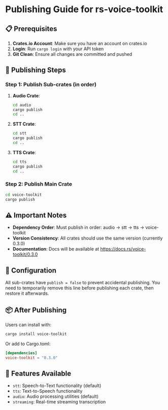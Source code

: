 # Publishing Guide for rs-voice-toolkit

## 📋 Prerequisites

1. **Crates.io Account**: Make sure you have an account on crates.io
2. **Login**: Run `cargo login` with your API token
3. **Git Clean**: Ensure all changes are committed and pushed

## 🚀 Publishing Steps

### Step 1: Publish Sub-crates (in order)

1. **Audio Crate**:
   ```bash
   cd audio
   cargo publish
   cd ..
   ```

2. **STT Crate**:
   ```bash
   cd stt
   cargo publish
   cd ..
   ```

3. **TTS Crate**:
   ```bash
   cd tts
   cargo publish
   cd ..
   ```

### Step 2: Publish Main Crate

```bash
cd voice-toolkit
cargo publish
```

## ⚠️ Important Notes

- **Dependency Order**: Must publish in order: audio → stt → tts → voice-toolkit
- **Version Consistency**: All crates should use the same version (currently 0.3.0)
- **Documentation**: Docs will be available at https://docs.rs/voice-toolkit/0.3.0

## 🔧 Configuration

All sub-crates have `publish = false` to prevent accidental publishing. You need to temporarily remove this line before publishing each crate, then restore it afterwards.

## 📦 After Publishing

Users can install with:
```bash
cargo install voice-toolkit
```

Or add to Cargo.toml:
```toml
[dependencies]
voice-toolkit = "0.3.0"
```

## 🎯 Features Available

- `stt`: Speech-to-Text functionality (default)
- `tts`: Text-to-Speech functionality  
- `audio`: Audio processing utilities (default)
- `streaming`: Real-time streaming transcription